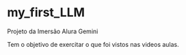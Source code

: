 # my_first_LLM
Projeto da Imersão Alura Gemini


Tem o objetivo de exercitar o que foi vistos nas videos aulas. 
